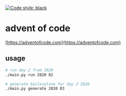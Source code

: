 [![Code style: black](https://img.shields.io/badge/code%20style-black-000000.svg)](https://github.com/psf/black)

# advent of code

[https://adventofcode.com](https://adventofcode.com)

## usage

```zsh
# run day 2 from 2020
./main.py run 2020 02

# generate boilerplate for day 3 2020
./main.py generate 2020 03
```
